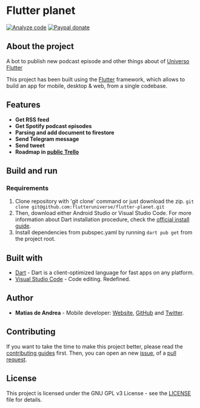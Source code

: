 # Flutter planet

[![Analyze code](https://github.com/flutteruniverse/flutter-planet/actions/workflows/test.yaml/badge.svg)](https://github.com/flutteruniverse/flutter-planet/actions/workflows/test.yaml)
[![Paypal donate](https://img.shields.io/badge/paypal-donate-blue)](https://paypal.me/deandreamatias)

## About the project

A bot to publish new podcast episode and other things about of [Universo Flutter](https://anchor.fm/universoflutter)

This project has been built using the [Flutter](https://flutter.dev/) framework, which allows to build an app for mobile, desktop & web, from a single codebase.

## Features

- **Get RSS feed**
- **Get Spotify podcast episodes**
- **Parsing and add document to firestore**
- **Send Telegram message**
- **Send tweet**
- **Roadmap in [public Trello](https://trello.com/b/eKsVAvyv)**

## Build and run

### Requirements

1. Clone repository with 'git clone' command or just download the zip. `git clone git@github.com:flutteruniverse/flutter-planet.git`
2. Then, download either Android Studio or Visual Studio Code. For more information about Dart installation procedure, check the [official install guide](https://dart.dev/get-dart).
3. Install dependencies from pubspec.yaml by running `dart pub get` from the project root.

## Built with

- [Dart](https://dart.dev/) - Dart is a client-optimized language for fast apps on any platform.
- [Visual Studio Code](https://code.visualstudio.com/) - Code editing. Redefined.

## Author

- **Matias de Andrea** - Mobile developer: [Website](https://deandreamatias.com), [GitHub](https://github.com/deandreamatias) and [Twitter](https://twitter.com/deandreamatias).

## Contributing

If you want to take the time to make this project better, please read the [contributing guides](https://github.com/flutteruniverse/flutter-planet/blob/master/CONTRIBUTING.md) first. Then, you can open an new [issue](https://github.com/flutteruniverse/flutter-planet/issues/new/choose), of a [pull request](https://github.com/flutteruniverse/flutter-planet/compare).

## License

This project is licensed under the GNU GPL v3 License - see the [LICENSE](LICENSE) file for details.
